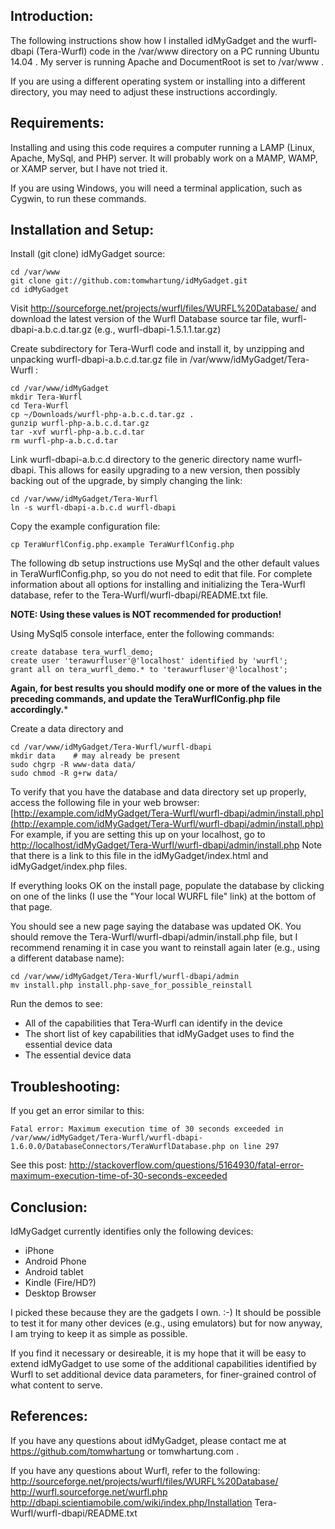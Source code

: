 
## Introduction:

The following instructions show how I installed idMyGadget and
the wurfl-dbapi (Tera-Wurfl) code in the /var/www directory on
a PC running Ubuntu 14.04 .  My server is running Apache and
DocumentRoot is set to /var/www .

If you are using a different operating system or installing
into a different directory, you may need to adjust these
instructions accordingly.

## Requirements:

Installing and using this code requires a computer running a
LAMP (Linux, Apache, MySql, and PHP) server.  It will probably work
on a MAMP, WAMP, or XAMP server, but I have not tried it.

If you are using Windows, you will need a terminal application,
such as Cygwin, to run these commands.

## Installation and Setup:

Install (git clone) idMyGadget source:
```
cd /var/www
git clone git://github.com:tomwhartung/idMyGadget.git
cd idMyGadget
```

Visit http://sourceforge.net/projects/wurfl/files/WURFL%20Database/ and 
download the latest version of the Wurfl Database source tar file,
wurfl-dbapi-a.b.c.d.tar.gz (e.g., wurfl-dbapi-1.5.1.1.tar.gz)

Create subdirectory for Tera-Wurfl code and install it, by
unzipping and unpacking wurfl-dbapi-a.b.c.d.tar.gz file in
/var/www/idMyGadget/Tera-Wurfl :
```
cd /var/www/idMyGadget
mkdir Tera-Wurfl
cd Tera-Wurfl
cp ~/Downloads/wurfl-php-a.b.c.d.tar.gz .
gunzip wurfl-php-a.b.c.d.tar.gz
tar -xvf wurfl-php-a.b.c.d.tar
rm wurfl-php-a.b.c.d.tar
```

Link wurfl-dbapi-a.b.c.d directory to the generic directory name
wurfl-dbapi.  This allows for easily upgrading to a new version,
then possibly backing out of the upgrade, by simply changing the
link:
```
cd /var/www/idMyGadget/Tera-Wurfl
ln -s wurfl-dbapi-a.b.c.d wurfl-dbapi
```

Copy the example configuration file:
```
cp TeraWurflConfig.php.example TeraWurflConfig.php
```

The following db setup instructions use MySql and the other default
values in TeraWurflConfig.php, so you do not need to edit that file.
For complete information about all options for installing and
initializing the Tera-Wurfl database, refer to the
Tera-Wurfl/wurfl-dbapi/README.txt file.

**NOTE: Using these values is NOT recommended for production!**

Using MySql5 console interface, enter the following commands:
```
create database tera_wurfl_demo;
create user 'terawurfluser'@'localhost' identified by 'wurfl';
grant all on tera_wurfl_demo.* to 'terawurfluser'@'localhost';
```

**Again, for best results you should modify one or
more of the values in the preceding commands, and
update the TeraWurflConfig.php file accordingly.***

Create a data directory and 
```
cd /var/www/idMyGadget/Tera-Wurfl/wurfl-dbapi
mkdir data    # may already be present
sudo chgrp -R www-data data/
sudo chmod -R g+rw data/
```

To verify that you have the database and data directory set up properly,
access the following file in your web browser:
[http://example.com/idMyGadget/Tera-Wurfl/wurfl-dbapi/admin/install.php](http://example.com/idMyGadget/Tera-Wurfl/wurfl-dbapi/admin/install.php)
For example, if you are setting this up on your localhost, go to
[http://localhost/idMyGadget/Tera-Wurfl/wurfl-dbapi/admin/install.php](http://localhost/idMyGadget/Tera-Wurfl/wurfl-dbapi/admin/install.php)
Note that there is a link to this file in the idMyGadget/index.html and
idMyGadget/index.php files.

If everything looks OK on the install page, populate the database by
clicking on one of the links (I use the "Your local WURFL file" link)
at the bottom of that page.

You should see a new page saying the database was updated OK.  You
should remove the Tera-Wurfl/wurfl-dbapi/admin/install.php file, but I
recommend renaming it in case you want to reinstall again later (e.g.,
using a different database name):
```
cd /var/www/idMyGadget/Tera-Wurfl/wurfl-dbapi/admin
mv install.php install.php-save_for_possible_reinstall
```

Run the demos to see:

* All of the capabilities that Tera-Wurfl can identify in the device
* The short list of key capabilities that idMyGadget uses to find the essential device data
* The essential device data

## Troubleshooting:

If you get an error similar to this:
```
Fatal error: Maximum execution time of 30 seconds exceeded in /var/www/idMyGadget/Tera-Wurfl/wurfl-dbapi-1.6.0.0/DatabaseConnectors/TeraWurflDatabase.php on line 297
```
See this post: http://stackoverflow.com/questions/5164930/fatal-error-maximum-execution-time-of-30-seconds-exceeded

## Conclusion:

IdMyGadget currently identifies only the following devices:

* iPhone
* Android Phone
* Android tablet
* Kindle (Fire/HD?)
* Desktop Browser

I picked these because they are the gadgets I own.  :-)  It should be
possible to test it for many other devices (e.g., using emulators)
but for now anyway, I am trying to keep it as simple as possible.

If you find it necessary or desireable, it is my hope that it will
be easy to extend idMyGadget to use some of the additional capabilities
identified by Wurfl to set additional device data parameters, for
finer-grained control of what content to serve.

## References:

If you have any questions about idMyGadget, please contact me
at https://github.com/tomwhartung or tomwhartung.com .

If you have any questions about Wurfl, refer to the following:
http://sourceforge.net/projects/wurfl/files/WURFL%20Database/
http://wurfl.sourceforge.net/wurfl.php
http://dbapi.scientiamobile.com/wiki/index.php/Installation
Tera-Wurfl/wurfl-dbapi/README.txt

